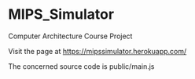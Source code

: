 # MIPS_Simulator
Computer Architecture Course Project

Visit the page at https://mipssimulator.herokuapp.com/

The concerned source code is public/main.js
